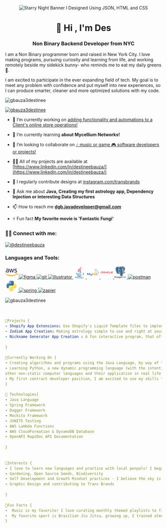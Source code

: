 
  <center> 
<img src= "https://media.giphy.com/media/X5wgAOZeK5mTYtvTnO/giphy.gif" alt="Starry Night Banner I Designed Using JSON, HTML and CSS" width="100vw" height="100vh">

  </center>
  
<h1 align="center">💫 Hi , I'm Des</h1>
<h3 align="center">Non Binary Backend Developer from NYC</h3>

I am a Non Binary programmer born and raised in New York City. I love making programs, pursuing curiosity and learning from life, and working remotely beside my sidekick bunny- who reminds me to eat my daily greens🥬.

I am excited to participate in the ever expanding field of tech. My goal is to meet any problem with 
confidence and put myself into new experiences, so I can produce smarter, cleaner and more optimized solutions with my code. 

<p align="left"> <img src="https://komarev.com/ghpvc/?username=gbauza3destinee&label=Profile%20views&color=0e75b6&style=flat" alt="gbauza3destinee" /> </p>

<p align="left"> <a href="https://github.com/ryo-ma/github-profile-trophy"><img src="https://github-profile-trophy.vercel.app/?username=gbauza3destinee" alt="gbauza3destinee" /></a> </p>

- 🔭 I’m currently working on [adding functionality and automations to a Client's online store operations!](https://www.facebook.com/Lareinaslashess/)

- 🌱 I’m currently learning **about Mycellium Networks!**

- 👯 I’m looking to collaborate on [🎶 music or game 🎮 software developers or projects!](https://calendly.com/desgbauza)

- 👨‍💻 All of my projects are available at [https://www.linkedin.com/in/destineebauza/](https://www.linkedin.com/in/destineebauza/)

- 📝 I regularly contribute designs at [instagram.com/transbrands](instagram.com/transbrands)

- 💬 Ask me about **Java, Creating my first astrology app, Dependency Injection or interesting Data Structures**

- 📫 How to reach me **dgb.javadeveloper@gmail.com**

- ⚡ Fun fact **My favorite movie is 'Fantastic Fungi'**

<h3 align="left"> 🫶🏽 Connect with me:</h3>
<p align="left">
<a href="https://linkedin.com/in/@destineebauza" target="blank"><img align="center" src="https://raw.githubusercontent.com/rahuldkjain/github-profile-readme-generator/master/src/images/icons/Social/linked-in-alt.svg" alt="@destineebauza" height="30" width="40" /></a>

</p>

<h3 align="left">Languages and Tools:</h3>
<p align="left"> <a href="https://aws.amazon.com" target="_blank" rel="noreferrer"> <img src="https://raw.githubusercontent.com/devicons/devicon/master/icons/amazonwebservices/amazonwebservices-original-wordmark.svg" alt="aws" width="40" height="40"/> </a> <a href="https://www.figma.com/" target="_blank" rel="noreferrer"> <img src="https://www.vectorlogo.zone/logos/figma/figma-icon.svg" alt="figma" width="40" height="40"/> </a> <a href="https://git-scm.com/" target="_blank" rel="noreferrer"> <img src="https://www.vectorlogo.zone/logos/git-scm/git-scm-icon.svg" alt="git" width="40" height="40"/> </a> <a href="https://www.adobe.com/in/products/illustrator.html" target="_blank" rel="noreferrer"> <img src="https://www.vectorlogo.zone/logos/adobe_illustrator/adobe_illustrator-icon.svg" alt="illustrator" width="40" height="40"/> </a> <a href="https://www.java.com" target="_blank" rel="noreferrer"> <img src="https://raw.githubusercontent.com/devicons/devicon/master/icons/java/java-original.svg" alt="java" width="40" height="40"/> </a> <a href="https://www.mysql.com/" target="_blank" rel="noreferrer"> <img src="https://raw.githubusercontent.com/devicons/devicon/master/icons/mysql/mysql-original-wordmark.svg" alt="mysql" width="40" height="40"/> </a> <a href="https://www.oracle.com/" target="_blank" rel="noreferrer"> <img src="https://raw.githubusercontent.com/devicons/devicon/master/icons/oracle/oracle-original.svg" alt="oracle" width="40" height="40"/> </a> <a href="https://www.postgresql.org" target="_blank" rel="noreferrer"> <img src="https://raw.githubusercontent.com/devicons/devicon/master/icons/postgresql/postgresql-original-wordmark.svg" alt="postgresql" width="40" height="40"/> </a> <a href="https://postman.com" target="_blank" rel="noreferrer"> <img src="https://www.vectorlogo.zone/logos/getpostman/getpostman-icon.svg" alt="postman" width="40" height="40"/> </a> <a href="https://www.python.org" target="_blank" rel="noreferrer"> <img src="https://raw.githubusercontent.com/devicons/devicon/master/icons/python/python-original.svg" alt="python" width="40" height="40"/> </a> <a href="https://spring.io/" target="_blank" rel="noreferrer"> <img src="https://www.vectorlogo.zone/logos/springio/springio-icon.svg" alt="spring" width="40" height="40"/> </a> <a href="https://zapier.com" target="_blank" rel="noreferrer"> <img src="https://www.vectorlogo.zone/logos/zapier/zapier-icon.svg" alt="zapier" width="40" height="40"/> </a> </p>

<p><img align="center" src="https://github-readme-stats.vercel.app/api/top-langs?username=gbauza3destinee&show_icons=true&locale=en&layout=compact" alt="gbauza3destinee" /></p>


```yaml


🌌Projects {
- Shopify App Extensions: Use Shopify's Liquid Template files to implement new Shop Features for a Client.
- Zodiak App Creation: Making astrology simple to use and right at your finger tips! Give the Zodiak App your birthdate, name and pronouns and it will match up your Solar Sign is and give some tips on how to leverage it! This Zodiak app, is an API Endpoint App, which takes in a User's birthdate and provides a corresponding Zodiac and Elemental Sign.  
- Nickname Generator App Creation : A fun interactive program, that offers a variety of new nicknames for your chosen birthname. Has several modes *surprise me* , *sillyName* , *simpleNickname*, take that to your friends! Written as a terminal based program in Python. 

}

🔭Currently Working On {
- Creating algorithms and programs using the Java Language, by way of the BloomTech Backend program.
- Learning Python, a new dynamic programming language (with the intention of widening my understanding of
other non-static computer languages and their application in real life!)
- My first contract developer position, I am excited to use my skills to support a client's goals.
}

🌱 Technologies{
- Java Language 
- Spring Framework 
- Dagger Framework 
- Mockito Framework
- JUNIT5 Testing
- AWS Lambda Functions 
- AWS CloudFormation & DynamoDB Database
- OpenAPI RapiDoc API Documentation

}


🌈Interests {
- I love to learn new languages and practice with local penpals! I began doing this in HighSchool with French.
- Gardening, Open Source Seeds, Biodiversity
- Self Development and Growth Mindset practices - I believe the sky is the limit!
- Graphic Design and contributing to Trans Brands 

}

💬Fun Facts {
-  Music is my favorite! I love curating monthly themed playlists to fit whatever season I am in.
-  My favorite sport is Brazilian Jiu Jitsu, growing up, I trained almost everyday with Renzo Gracie's team. 
}


```

<!--
**gbauza3destinee/gbauza3destinee** is a ✨ _special_ ✨ repository because its `README.md` (this file) appears on your GitHub profile.

- 📫 How to reach me: ...

-->
